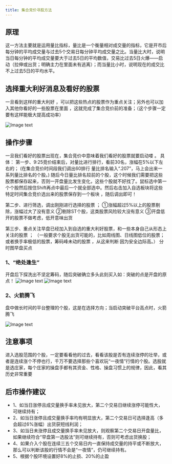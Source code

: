 ```yaml
---
title: 集合竞价寻股方法
---
```


## 原理
<p>
这一方法主要就是运用量比指标，量比是一个衡量相对成交量的指标，它是开市后每分钟的平均成交量与过去5个交易日每分钟平均成交量之比。当量比大时，说明当日每分钟的平均成交量要大于过去5日的平均数值，交易比过去5日火爆——启动（拉伸或出货；明确主力在里面未有逃离）；而当量比小时，说明现在的成交比不上过去5日的平均水平。
</p>

## 选择重大利好消息及看好的股票

<p>
一旦看到这样的重大利好 ，可以把这些热点的股票作为重点关注；另外也可以加入其他你看好的一些股票在里面 ，这就完成了集合竞价前的准备；（这个步骤一定要有这样能极大提高成功率）
</p>

![Image text](/makeMoney/404.jpg)

##  操作步骤
<p>
一旦我们看好的股票出现在，集合竞价中意味着我们看好的股票就要启动喽 。
具体：
第一步、9:25竞价结束后，对量比进行排行，看前30名，涨幅在5%以下左右的；
(在集合竞价时间段我们调出60排行 量比排名输入“.207”，马上会出来一系列量比排名的个股。)
随后今日量比排名较前的个股，这个时候我们需要把这些股票都保存起来，否则一开盘量比发生变化，这些个股就不好找了。鼠标选中第一个个股然后按住Shift再点中最后一个就全部选中。然后右击加入自选板块将这些特定时间集合竞价选出来的股票保存到一个板块 ，随后调出即可！
</p>
<p>
第二步、进行筛选，调出刚刚进行选择的股票 ；
①涨幅超过5%以上的股票剔除，涨幅过大了没有意义
②剔除ST个股，这类股票风险较大没有意义
③开盘低开的股票不做考虑，低开意味出货
<p>
<p>
第三步、重点关注早盘已经加入到自选的重大利好股票，和一些本身自己从形态上关注的股票 ；
（一般要求个股无出货可能的，比如周线图、日线图低位的股票；或者换手率极低的股票，筹码峰未动的股票 ，从这来判断 因为安全边际高。）
分时图早盘买点
</p>

### 1、“绝处逢生”
开盘后下探洗出不坚定筹码，随后突破确立多头此刻买入如：突破的点是开盘的原点！
![Image text](/makeMoney/401.png)
![Image text](/makeMoney/402.png)
### 2、火箭腾飞
盘中做长时间的平台整理的个股，这是在选择方向；当启动突破平台高点时，火箭腾飞

![Image text](/makeMoney/403.jpg)

## 注意事项
进入选股范围的个股，一定要看看他的过去，看看该股是否有连续涨停的壮举，或者是连续涨个不停也行，千万不要选择那些个喜欢玩“一夜情”行情的个股。选股就是选庄家，每个庄家的操盘手都有其资金、性格、操盘习惯上的规律，因此，看其历史非常重要

## 后市操作建议
- 1、如当日涨停且成交量换手率未见放大，第二个交易日继续涨停可能性大，可继续持有；
- 2、如当日涨停且成交量换手率均有明显放大，第二个交易日可选择逢高（多会超过6%涨幅）出货获短线利润；
- 3、如当日未涨停且成交量换手率未见放大，则观察第二个交易日开盘量比，如果继续符合“早盘第一选股法”则可继续持有，否则可考虑出货换股；
- 4、如果介入个股在连续三五个交易日内一直保持成交量的持平或不断放大，那么可以判断该股的行情不会是“一夜情”，仍可继续持有。
- 5、根据个股环境设置好8%的止损、20%的止盈 